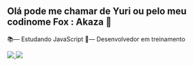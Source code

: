 ## Olá pode me chamar de Yuri ou pelo meu codinome Fox : Akaza 🦊
 
📚— Estudando JavaScript
📗— Desenvolvedor em treinamento

<div>
  <a href="http://github.com/FoxFs">
   <img height-"100cm" src= "https://github-readme-stats.vercel.app/api?username=FoxFs&theme=outrun&show_icons=true"/>
   <img height-"100cm" src = "https://github-readme-stats.vercel.app/api/top-langs/?username=FoxFs&layout=compact&hide=ruby,Shell&theme=outrun"/>
</div>
